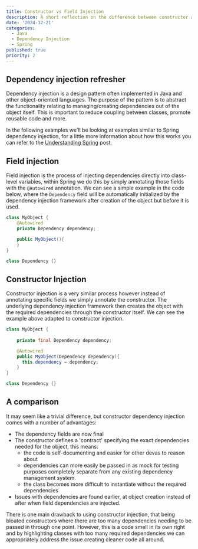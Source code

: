 ```yaml
---
title: Constructor vs Field Injection
description: A short reflection on the difference between constructor and dependency injection.
date: '2024-12-21'
categories:
  - Java
  - Dependency Injection
  - Spring
published: true
priority: 2
---
```


## Dependency injection refresher
Dependency injection is a design pattern often implemented in Java and other object-oriented languages. The purpose of the pattern is to abstract the functionality relating to managing/creating dependencies out of the object itself. This is important to reduce coupling between classes, promote reusable code and more.

In the following examples we'll be looking at examples similar to Spring dependency injection, for a little more information about how this works you can refer to the [Understanding Spring](./understanding-spring) post.


## Field injection
Field injection is the process of injecting dependencies directly into class-level variables, within Spring we do this by simply annotating those fields with the `@Autowired` annotation. We can see a simple example in the code below, where the `Dependency` field will be automatically initialized by the dependency injection framework after creation of the object but before it is used.

```java
class MyObject {
    @Autowired
    private Dependency dependency;

    public MyObject(){
    }
}

class Dependency {}
```


## Constructor Injection
Constructor injection is a very similar process however instead of annotating specific fields we simply annotate the constructor. The underlying dependency injection framework then creates the object with the required dependencies through the constructor itself. We can see the example above adapted to constructor injection.

```java
class MyObject {
    
    private final Dependency dependency;

    @Autowired
    public MyObject(Dependency dependency){
      this.dependency = dependency;
    }
}

class Dependency {}
```

## A comparison
It may seem like a trivial difference, but constructor dependency injection comes with a number of advantages:
- The dependency fields are now final
- The constructor defines a 'contract' specifying the exact dependencies needed for the object, this means:
    - the code is self-documenting and easier for other devas to reason about
    - dependencies can more easily be passed in as mock for testing purposes completely separate from any existing dependency management system.
    - the class becomes more difficult to instantiate without the required dependencies
- Issues with dependencies are found earlier, at object creation instead of after when field dependencies are injected.


There is one main drawback to using constructor injection, that being bloated constructors where there are too many dependencies needing to be passed in through one point. However, this is a code smell in its own right and by highlighting classes with too many required dependencies we can appropriately address the issue creating cleaner code all around.

